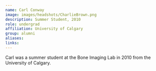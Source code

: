 ```yaml
---
name: Carl Conway
image: images/headshots/CharlieBrown.png
description: Summer Student, 2010
role: undergrad
affiliation: University of Calgary
group: alumni
aliases: 
links:
---
```


Carl was a summer student at the Bone Imaging Lab in 2010 from the University of Calgary.